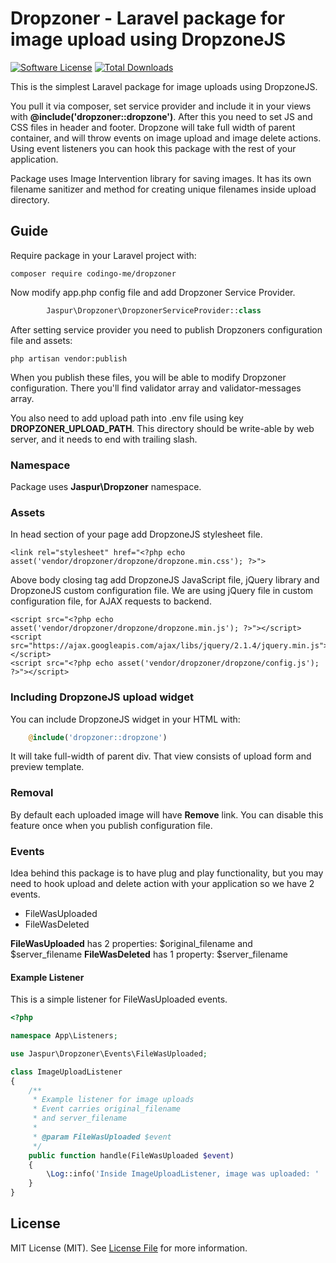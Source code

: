 # Dropzoner - Laravel package for image upload using DropzoneJS

[![Software License][ico-license]](https://github.com/codingo-me/dropzoner/blob/master/LICENSE)
[![Total Downloads](https://img.shields.io/packagist/dt/codingo-me/dropzoner.svg?style=flat-square)](https://packagist.org/packages/codingo-me/dropzoner)

This is the simplest Laravel package for image uploads using DropzoneJS.

You pull it via composer, set service provider and include it in your views with **@include('dropzoner::dropzone')**. After this you need to set JS and CSS files in header and footer.
Dropzone will take full width of parent container, and will throw events on image upload and image delete actions.
Using event listeners you can hook this package with the rest of your application.

Package uses Image Intervention library for saving images. It has its own filename sanitizer and method for creating unique filenames inside upload directory.

## Guide

Require package in your Laravel project with:

```shell
composer require codingo-me/dropzoner
```

Now modify app.php config file and add Dropzoner Service Provider.

```php
        Jaspur\Dropzoner\DropzonerServiceProvider::class
```

After setting service provider you need to publish Dropzoners configuration file and assets:

```shell
php artisan vendor:publish
```

When you publish these files, you will be able to modify Dropzoner configuration. There you'll find validator array and validator-messages array.

You also need to add upload path into .env file using key **DROPZONER_UPLOAD_PATH**. This directory should be write-able by web server, and it needs to end with trailing slash.

### Namespace

Package uses **Jaspur\Dropzoner** namespace.

### Assets

In head section of your page add DropzoneJS stylesheet file.

```
<link rel="stylesheet" href="<?php echo asset('vendor/dropzoner/dropzone/dropzone.min.css'); ?>">
```

Above body closing tag add DropzoneJS JavaScript file, jQuery library and DropzoneJS custom configuration file.
We are using jQuery file in custom configuration file, for AJAX requests to backend.

```
<script src="<?php echo asset('vendor/dropzoner/dropzone/dropzone.min.js'); ?>"></script>
<script src="https://ajax.googleapis.com/ajax/libs/jquery/2.1.4/jquery.min.js"></script>
<script src="<?php echo asset('vendor/dropzoner/dropzone/config.js'); ?>"></script>
```

### Including DropzoneJS upload widget

You can include DropzoneJS widget in your HTML with:

```php
    @include('dropzoner::dropzone')
```

It will take full-width of parent div. That view consists of upload form and preview template.

### Removal

By default each uploaded image will have **Remove** link. You can disable this feature once when you publish configuration file.

### Events

Idea behind this package is to have plug and play functionality, but you may need to hook upload and delete action with your application so we have 2 events.

* FileWasUploaded
* FileWasDeleted

**FileWasUploaded** has 2 properties: $original_filename and $server_filename
**FileWasDeleted** has 1 property: $server_filename

#### Example Listener

This is a simple listener for FileWasUploaded events.

```php
<?php

namespace App\Listeners;

use Jaspur\Dropzoner\Events\FileWasUploaded;

class ImageUploadListener
{
    /**
     * Example listener for image uploads
     * Event carries original_filename
     * and server_filename
     *
     * @param FileWasUploaded $event
     */
    public function handle(FileWasUploaded $event)
    {
        \Log::info('Inside ImageUploadListener, image was uploaded: ' . $event->server_filename);
    }
}
```

## License

MIT License (MIT). See [License File](https://github.com/codingo-me/dropzoner/blob/master/LICENSE) for more information.


[ico-license]: https://img.shields.io/badge/license-MIT-brightgreen.svg?style=flat-square
